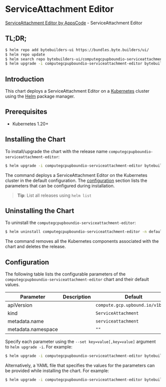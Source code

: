 # ServiceAttachment Editor

[ServiceAttachment Editor by AppsCode](https://byte.builders) - ServiceAttachment Editor

## TL;DR;

```bash
$ helm repo add bytebuilders-ui https://bundles.byte.builders/ui/
$ helm repo update
$ helm search repo bytebuilders-ui/computegcpupboundio-serviceattachment-editor --version=v0.4.18
$ helm upgrade -i computegcpupboundio-serviceattachment-editor bytebuilders-ui/computegcpupboundio-serviceattachment-editor -n default --create-namespace --version=v0.4.18
```

## Introduction

This chart deploys a ServiceAttachment Editor on a [Kubernetes](http://kubernetes.io) cluster using the [Helm](https://helm.sh) package manager.

## Prerequisites

- Kubernetes 1.20+

## Installing the Chart

To install/upgrade the chart with the release name `computegcpupboundio-serviceattachment-editor`:

```bash
$ helm upgrade -i computegcpupboundio-serviceattachment-editor bytebuilders-ui/computegcpupboundio-serviceattachment-editor -n default --create-namespace --version=v0.4.18
```

The command deploys a ServiceAttachment Editor on the Kubernetes cluster in the default configuration. The [configuration](#configuration) section lists the parameters that can be configured during installation.

> **Tip**: List all releases using `helm list`

## Uninstalling the Chart

To uninstall the `computegcpupboundio-serviceattachment-editor`:

```bash
$ helm uninstall computegcpupboundio-serviceattachment-editor -n default
```

The command removes all the Kubernetes components associated with the chart and deletes the release.

## Configuration

The following table lists the configurable parameters of the `computegcpupboundio-serviceattachment-editor` chart and their default values.

|     Parameter      | Description |                   Default                   |
|--------------------|-------------|---------------------------------------------|
| apiVersion         |             | <code>compute.gcp.upbound.io/v1beta1</code> |
| kind               |             | <code>ServiceAttachment</code>              |
| metadata.name      |             | <code>serviceattachment</code>              |
| metadata.namespace |             | <code>""</code>                             |


Specify each parameter using the `--set key=value[,key=value]` argument to `helm upgrade -i`. For example:

```bash
$ helm upgrade -i computegcpupboundio-serviceattachment-editor bytebuilders-ui/computegcpupboundio-serviceattachment-editor -n default --create-namespace --version=v0.4.18 --set apiVersion=compute.gcp.upbound.io/v1beta1
```

Alternatively, a YAML file that specifies the values for the parameters can be provided while
installing the chart. For example:

```bash
$ helm upgrade -i computegcpupboundio-serviceattachment-editor bytebuilders-ui/computegcpupboundio-serviceattachment-editor -n default --create-namespace --version=v0.4.18 --values values.yaml
```
